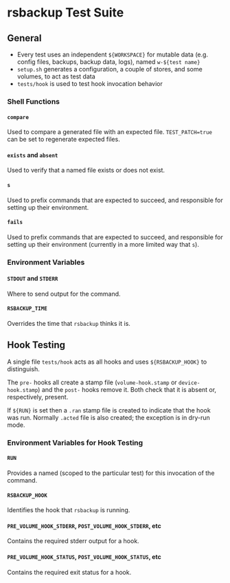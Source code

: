 # rsbackup Test Suite

## General

* Every test uses an independent `${WORKSPACE}` for mutable data (e.g. config files, backups, backup data, logs), named `w-${test name}`
* `setup.sh` generates a configuration, a couple of stores, and some volumes, to act as test data
* `tests/hook` is used to test hook invocation behavior

### Shell Functions

#### `compare`

Used to compare a generated file with an expected file.
`TEST_PATCH=true` can be set to regenerate expected files.

#### `exists` and `absent`

Used to verify that a named file exists or does not exist.

#### `s`

Used to prefix commands that are expected to succeed,
and responsible for setting up their environment.

#### `fails`

Used to prefix commands that are expected to succeed,
and responsible for setting up their environment
(currently in a more limited way that `s`).

### Environment Variables

#### `STDOUT` and `STDERR`

Where to send output for the command.

#### `RSBACKUP_TIME`

Overrides the time that `rsbackup` thinks it is.

## Hook Testing

A single file `tests/hook` acts as all hooks and uses `${RSBACKUP_HOOK}` to distinguish.

The `pre-` hooks all create a stamp file (`volume-hook.stamp` or `device-hook.stamp`)
and the `post-` hooks remove it.
Both check that it is absent or, respectively, present.

If `${RUN}` is set then a `.ran` stamp file is created to indicate that the hook was run.
Normally `.acted` file is also created; the exception is in dry-run mode.

### Environment Variables for Hook Testing

#### `RUN`

Provides a named (scoped to the particular test) for this invocation of the command.

#### `RSBACKUP_HOOK`

Identifies the hook that `rsbackup` is running.

#### `PRE_VOLUME_HOOK_STDERR`, `POST_VOLUME_HOOK_STDERR`, etc

Contains the required stderr output for a hook.

#### `PRE_VOLUME_HOOK_STATUS`, `POST_VOLUME_HOOK_STATUS`, etc

Contains the required exit status for a hook.
